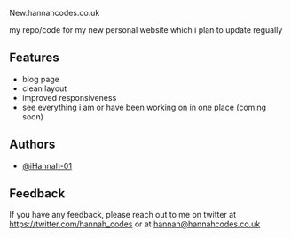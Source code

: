 
New.hannahcodes.co.uk

my repo/code for my new personal website which i plan to update regually 


## Features

- blog page
- clean layout
- improved responsiveness 
- see everything i am or have been working on in one place (coming soon)

  
## Authors

- [@iHannah-01](https://www.github.com/iHannah-01)

  
## Feedback

If you have any feedback, please reach out to me on twitter at https://twitter.com/hannah_codes or at hannah@hannahcodes.co.uk

  
